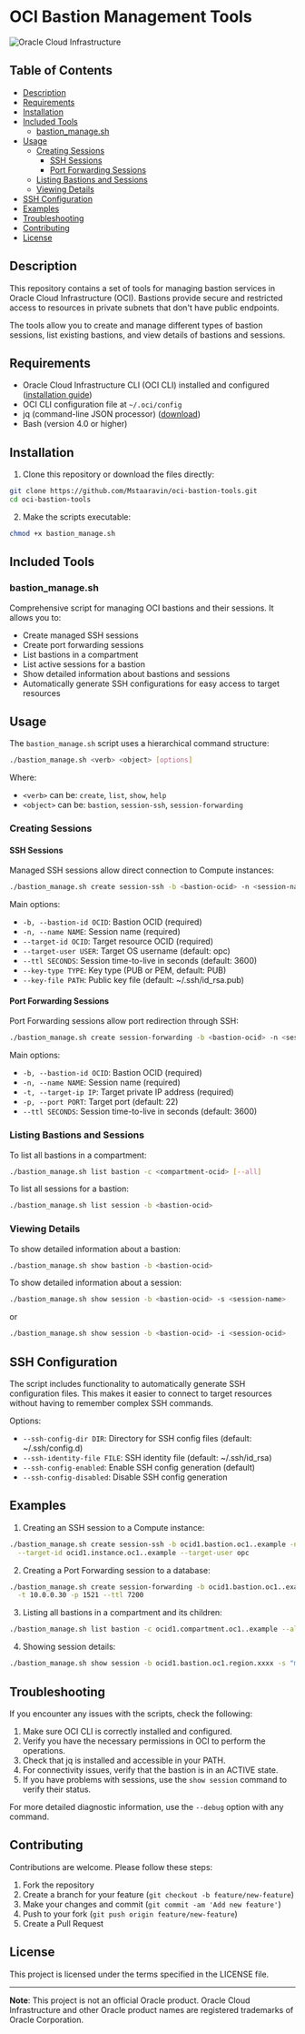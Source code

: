 # OCI Bastion Management Tools

![Oracle Cloud Infrastructure](https://www.oracle.com/a/ocom/img/cloud-infrastructure-badge.svg)

## Table of Contents

- [Description](#description)
- [Requirements](#requirements)
- [Installation](#installation)
- [Included Tools](#included-tools)
  - [bastion_manage.sh](#bastion_managesh)
- [Usage](#usage)
  - [Creating Sessions](#creating-sessions)
    - [SSH Sessions](#ssh-sessions)
    - [Port Forwarding Sessions](#port-forwarding-sessions)
  - [Listing Bastions and Sessions](#listing-bastions-and-sessions)
  - [Viewing Details](#viewing-details)
- [SSH Configuration](#ssh-configuration)
- [Examples](#examples)
- [Troubleshooting](#troubleshooting)
- [Contributing](#contributing)
- [License](#license)

## Description

This repository contains a set of tools for managing bastion services in Oracle Cloud Infrastructure (OCI). Bastions provide secure and restricted access to resources in private subnets that don't have public endpoints.

The tools allow you to create and manage different types of bastion sessions, list existing bastions, and view details of bastions and sessions.

## Requirements

- Oracle Cloud Infrastructure CLI (OCI CLI) installed and configured ([installation guide](https://docs.oracle.com/en-us/iaas/Content/API/SDKDocs/cliinstall.htm))
- OCI CLI configuration file at `~/.oci/config`
- jq (command-line JSON processor) ([download](https://stedolan.github.io/jq/download/))
- Bash (version 4.0 or higher)

## Installation

1. Clone this repository or download the files directly:

```bash
git clone https://github.com/Mstaaravin/oci-bastion-tools.git
cd oci-bastion-tools
```

2. Make the scripts executable:

```bash
chmod +x bastion_manage.sh
```

## Included Tools

### bastion_manage.sh

Comprehensive script for managing OCI bastions and their sessions. It allows you to:

- Create managed SSH sessions
- Create port forwarding sessions
- List bastions in a compartment
- List active sessions for a bastion
- Show detailed information about bastions and sessions
- Automatically generate SSH configurations for easy access to target resources

## Usage

The `bastion_manage.sh` script uses a hierarchical command structure:

```bash
./bastion_manage.sh <verb> <object> [options]
```

Where:

- `<verb>` can be: `create`, `list`, `show`, `help`
- `<object>` can be: `bastion`, `session-ssh`, `session-forwarding`

### Creating Sessions

#### SSH Sessions

Managed SSH sessions allow direct connection to Compute instances:

```bash
./bastion_manage.sh create session-ssh -b <bastion-ocid> -n <session-name> --target-id <target-ocid> [options]
```

Main options:
- `-b, --bastion-id OCID`: Bastion OCID (required)
- `-n, --name NAME`: Session name (required)
- `--target-id OCID`: Target resource OCID (required)
- `--target-user USER`: Target OS username (default: opc)
- `--ttl SECONDS`: Session time-to-live in seconds (default: 3600)
- `--key-type TYPE`: Key type (PUB or PEM, default: PUB)
- `--key-file PATH`: Public key file (default: ~/.ssh/id_rsa.pub)

#### Port Forwarding Sessions

Port Forwarding sessions allow port redirection through SSH:

```bash
./bastion_manage.sh create session-forwarding -b <bastion-ocid> -n <session-name> -t <target-ip> -p <port> [options]
```

Main options:
- `-b, --bastion-id OCID`: Bastion OCID (required)
- `-n, --name NAME`: Session name (required)
- `-t, --target-ip IP`: Target private IP address (required)
- `-p, --port PORT`: Target port (default: 22)
- `--ttl SECONDS`: Session time-to-live in seconds (default: 3600)

### Listing Bastions and Sessions

To list all bastions in a compartment:

```bash
./bastion_manage.sh list bastion -c <compartment-ocid> [--all]
```

To list all sessions for a bastion:

```bash
./bastion_manage.sh list session -b <bastion-ocid>
```

### Viewing Details

To show detailed information about a bastion:

```bash
./bastion_manage.sh show bastion -b <bastion-ocid>
```

To show detailed information about a session:

```bash
./bastion_manage.sh show session -b <bastion-ocid> -s <session-name>
```

or

```bash
./bastion_manage.sh show session -b <bastion-ocid> -i <session-ocid>
```

## SSH Configuration

The script includes functionality to automatically generate SSH configuration files. This makes it easier to connect to target resources without having to remember complex SSH commands.

Options:
- `--ssh-config-dir DIR`: Directory for SSH config files (default: ~/.ssh/config.d)
- `--ssh-identity-file FILE`: SSH identity file (default: ~/.ssh/id_rsa)
- `--ssh-config-enabled`: Enable SSH config generation (default)
- `--ssh-config-disabled`: Disable SSH config generation

## Examples

1. Creating an SSH session to a Compute instance:

```bash
./bastion_manage.sh create session-ssh -b ocid1.bastion.oc1..example -n my-session \
  --target-id ocid1.instance.oc1..example --target-user opc
```

2. Creating a Port Forwarding session to a database:

```bash
./bastion_manage.sh create session-forwarding -b ocid1.bastion.oc1..example -n db-session \
  -t 10.0.0.30 -p 1521 --ttl 7200
```

3. Listing all bastions in a compartment and its children:

```bash
./bastion_manage.sh list bastion -c ocid1.compartment.oc1..example --all
```

4. Showing session details:

```bash
./bastion_manage.sh show session -b ocid1.bastion.oc1.region.xxxx -s "my-session-name"
```

## Troubleshooting

If you encounter any issues with the scripts, check the following:

1. Make sure OCI CLI is correctly installed and configured.
2. Verify you have the necessary permissions in OCI to perform the operations.
3. Check that jq is installed and accessible in your PATH.
4. For connectivity issues, verify that the bastion is in an ACTIVE state.
5. If you have problems with sessions, use the `show session` command to verify their status.

For more detailed diagnostic information, use the `--debug` option with any command.

## Contributing

Contributions are welcome. Please follow these steps:

1. Fork the repository
2. Create a branch for your feature (`git checkout -b feature/new-feature`)
3. Make your changes and commit (`git commit -am 'Add new feature'`)
4. Push to your fork (`git push origin feature/new-feature`)
5. Create a Pull Request

## License

This project is licensed under the terms specified in the LICENSE file.

---

**Note**: This project is not an official Oracle product. Oracle Cloud Infrastructure and other Oracle product names are registered trademarks of Oracle Corporation.

